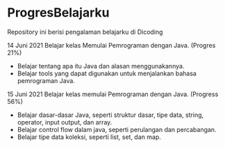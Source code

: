 # ProgresBelajarku

Repository ini berisi pengalaman belajarku di Dicoding

14 Juni 2021
Belajar kelas Memulai Pemrograman dengan Java. (Progres 21%)
* Belajar tentang apa itu Java dan alasan menggunakannya.
* Belajar tools yang dapat digunakan untuk menjalankan bahasa pemrograman Java.

15 Juni 2021
Belajar kelas memulai Pemrograman dengan Java. (Progress 56%)
* Belajar dasar-dasar Java, seperti struktur dasar, tipe data, string, operator, input output, dan array.
* Belajar control flow dalam java, seperti perulangan dan percabangan.
* Belajar tipe data koleksi, seperti list, set, dan map.
